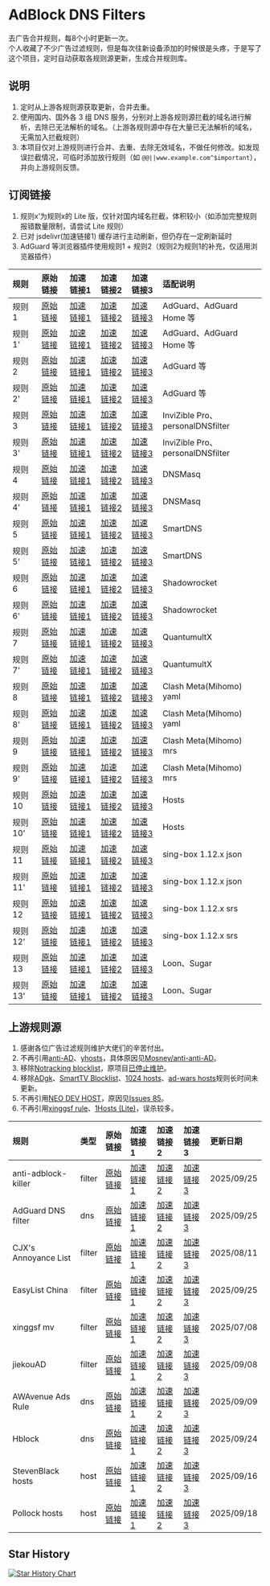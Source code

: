 # AdBlock DNS Filters
去广告合并规则，每8个小时更新一次。  
个人收藏了不少广告过滤规则，但是每次往新设备添加的时候很是头疼，于是写了这个项目，定时自动获取各规则源更新，生成合并规则库。

## 说明
1. 定时从上游各规则源获取更新，合并去重。
2. 使用国内、国外各 3 组 DNS 服务，分别对上游各规则源拦截的域名进行解析，去除已无法解析的域名。（上游各规则源中存在大量已无法解析的域名，无需加入拦截规则）
3. 本项目仅对上游规则进行合并、去重、去除无效域名，不做任何修改。如发现误拦截情况，可临时添加放行规则（如 `@@||www.example.com^$important`），并向上游规则反馈。

## 订阅链接
1. 规则x’为规则x的 Lite 版，仅针对国内域名拦截，体积较小（如添加完整规则报错数量限制，请尝试 Lite 规则）
2. 已对 jsdelivr(加速链接1) 缓存进行主动刷新，但仍存在一定刷新延时
3. AdGuard 等浏览器插件使用规则1 + 规则2（规则2为规则1的补充，仅适用浏览器插件）

| 规则 | 原始链接 | 加速链接1 | 加速链接2 | 加速链接3 | 适配说明 |
|:-|:-|:-|:-|:-|:-|
| 规则1 | [原始链接](https://raw.githubusercontent.com/bubianchuxin012/adblockfilters/main/rules/adblockdns.txt) | [加速链接1](https://gcore.jsdelivr.net/gh/bubianchuxin012/adblockfilters@main/rules/adblockdns.txt) | [加速链接2](https://github.boki.moe/https://raw.githubusercontent.com/bubianchuxin012/adblockfilters/main/rules/adblockdns.txt) | [加速链接3](https://ghfast.top/https://raw.githubusercontent.com/bubianchuxin012/adblockfilters/main/rules/adblockdns.txt) | AdGuard、AdGuard Home 等 |
| 规则1' | [原始链接](https://raw.githubusercontent.com/bubianchuxin012/adblockfilters/main/rules/adblockdnslite.txt) | [加速链接1](https://gcore.jsdelivr.net/gh/bubianchuxin012/adblockfilters@main/rules/adblockdnslite.txt) | [加速链接2](https://github.boki.moe/https://raw.githubusercontent.com/bubianchuxin012/adblockfilters/main/rules/adblockdnslite.txt) | [加速链接3](https://ghfast.top/https://raw.githubusercontent.com/bubianchuxin012/adblockfilters/main/rules/adblockdnslite.txt) | AdGuard、AdGuard Home 等 |
| 规则2 | [原始链接](https://raw.githubusercontent.com/bubianchuxin012/adblockfilters/main/rules/adblockfilters.txt) | [加速链接1](https://gcore.jsdelivr.net/gh/bubianchuxin012/adblockfilters@main/rules/adblockfilters.txt) | [加速链接2](https://github.boki.moe/https://raw.githubusercontent.com/bubianchuxin012/adblockfilters/main/rules/adblockfilters.txt) | [加速链接3](https://ghfast.top/https://raw.githubusercontent.com/bubianchuxin012/adblockfilters/main/rules/adblockfilters.txt) | AdGuard 等 |
| 规则2' | [原始链接](https://raw.githubusercontent.com/bubianchuxin012/adblockfilters/main/rules/adblockfilterslite.txt) | [加速链接1](https://gcore.jsdelivr.net/gh/bubianchuxin012/adblockfilters@main/rules/adblockfilterslite.txt) | [加速链接2](https://github.boki.moe/https://raw.githubusercontent.com/bubianchuxin012/adblockfilters/main/rules/adblockfilterslite.txt) | [加速链接3](https://ghfast.top/https://raw.githubusercontent.com/bubianchuxin012/adblockfilters/main/rules/adblockfilterslite.txt) | AdGuard 等 |
| 规则3 | [原始链接](https://raw.githubusercontent.com/bubianchuxin012/adblockfilters/main/rules/adblockdomain.txt) | [加速链接1](https://gcore.jsdelivr.net/gh/bubianchuxin012/adblockfilters@main/rules/adblockdomain.txt) | [加速链接2](https://github.boki.moe/https://raw.githubusercontent.com/bubianchuxin012/adblockfilters/main/rules/adblockdomain.txt) | [加速链接3](https://ghfast.top/https://raw.githubusercontent.com/bubianchuxin012/adblockfilters/main/rules/adblockdomain.txt) | InviZible Pro、personalDNSfilter |
| 规则3' | [原始链接](https://raw.githubusercontent.com/bubianchuxin012/adblockfilters/main/rules/adblockdomainlite.txt) | [加速链接1](https://gcore.jsdelivr.net/gh/bubianchuxin012/adblockfilters@main/rules/adblockdomainlite.txt) | [加速链接2](https://github.boki.moe/https://raw.githubusercontent.com/bubianchuxin012/adblockfilters/main/rules/adblockdomainlite.txt) | [加速链接3](https://ghfast.top/https://raw.githubusercontent.com/bubianchuxin012/adblockfilters/main/rules/adblockdomainlite.txt) | InviZible Pro、personalDNSfilter |
| 规则4 | [原始链接](https://raw.githubusercontent.com/bubianchuxin012/adblockfilters/main/rules/adblockdnsmasq.txt) | [加速链接1](https://gcore.jsdelivr.net/gh/bubianchuxin012/adblockfilters@main/rules/adblockdnsmasq.txt) | [加速链接2](https://github.boki.moe/https://raw.githubusercontent.com/bubianchuxin012/adblockfilters/main/rules/adblockdnsmasq.txt) | [加速链接3](https://ghfast.top/https://raw.githubusercontent.com/bubianchuxin012/adblockfilters/main/rules/adblockdnsmasq.txt) | DNSMasq |
| 规则4' | [原始链接](https://raw.githubusercontent.com/bubianchuxin012/adblockfilters/main/rules/adblockdnsmasqlite.txt) | [加速链接1](https://gcore.jsdelivr.net/gh/bubianchuxin012/adblockfilters@main/rules/adblockdnsmasqlite.txt) | [加速链接2](https://github.boki.moe/https://raw.githubusercontent.com/bubianchuxin012/adblockfilters/main/rules/adblockdnsmasqlite.txt) | [加速链接3](https://ghfast.top/https://raw.githubusercontent.com/bubianchuxin012/adblockfilters/main/rules/adblockdnsmasqlite.txt) | DNSMasq |
| 规则5 | [原始链接](https://raw.githubusercontent.com/bubianchuxin012/adblockfilters/main/rules/adblocksmartdns.conf) | [加速链接1](https://gcore.jsdelivr.net/gh/bubianchuxin012/adblockfilters@main/rules/adblocksmartdns.conf) | [加速链接2](https://github.boki.moe/https://raw.githubusercontent.com/bubianchuxin012/adblockfilters/main/rules/adblocksmartdns.conf) | [加速链接3](https://ghfast.top/https://raw.githubusercontent.com/bubianchuxin012/adblockfilters/main/rules/adblocksmartdns.conf) | SmartDNS |
| 规则5' | [原始链接](https://raw.githubusercontent.com/bubianchuxin012/adblockfilters/main/rules/adblocksmartdnslite.conf) | [加速链接1](https://gcore.jsdelivr.net/gh/bubianchuxin012/adblockfilters@main/rules/adblocksmartdnslite.conf) | [加速链接2](https://github.boki.moe/https://raw.githubusercontent.com/bubianchuxin012/adblockfilters/main/rules/adblocksmartdnslite.conf) | [加速链接3](https://ghfast.top/https://raw.githubusercontent.com/bubianchuxin012/adblockfilters/main/rules/adblocksmartdnslite.conf) | SmartDNS |
| 规则6 | [原始链接](https://raw.githubusercontent.com/bubianchuxin012/adblockfilters/main/rules/adblockclash.list) | [加速链接1](https://gcore.jsdelivr.net/gh/bubianchuxin012/adblockfilters@main/rules/adblockclash.list) | [加速链接2](https://github.boki.moe/https://raw.githubusercontent.com/bubianchuxin012/adblockfilters/main/rules/adblockclash.list) | [加速链接3](https://ghfast.top/https://raw.githubusercontent.com/bubianchuxin012/adblockfilters/main/rules/adblockclash.list) | Shadowrocket |
| 规则6' | [原始链接](https://raw.githubusercontent.com/bubianchuxin012/adblockfilters/main/rules/adblockclashlite.list) | [加速链接1](https://gcore.jsdelivr.net/gh/bubianchuxin012/adblockfilters@main/rules/adblockclashlite.list) | [加速链接2](https://github.boki.moe/https://raw.githubusercontent.com/bubianchuxin012/adblockfilters/main/rules/adblockclashlite.list) | [加速链接3](https://ghfast.top/https://raw.githubusercontent.com/bubianchuxin012/adblockfilters/main/rules/adblockclashlite.list) | Shadowrocket |
| 规则7 | [原始链接](https://raw.githubusercontent.com/bubianchuxin012/adblockfilters/main/rules/adblockqx.conf) | [加速链接1](https://gcore.jsdelivr.net/gh/bubianchuxin012/adblockfilters@main/rules/adblockqx.conf) | [加速链接2](https://github.boki.moe/https://raw.githubusercontent.com/bubianchuxin012/adblockfilters/main/rules/adblockqx.conf) | [加速链接3](https://ghfast.top/https://raw.githubusercontent.com/bubianchuxin012/adblockfilters/main/rules/adblockqx.conf) | QuantumultX |
| 规则7' | [原始链接](https://raw.githubusercontent.com/bubianchuxin012/adblockfilters/main/rules/adblockqxlite.conf) | [加速链接1](https://gcore.jsdelivr.net/gh/bubianchuxin012/adblockfilters@main/rules/adblockqxlite.conf) | [加速链接2](https://github.boki.moe/https://raw.githubusercontent.com/bubianchuxin012/adblockfilters/main/rules/adblockqxlite.conf) | [加速链接3](https://ghfast.top/https://raw.githubusercontent.com/bubianchuxin012/adblockfilters/main/rules/adblockqxlite.conf) | QuantumultX |
| 规则8 | [原始链接](https://raw.githubusercontent.com/bubianchuxin012/adblockfilters/main/rules/adblockmihomo.yaml) | [加速链接1](https://gcore.jsdelivr.net/gh/bubianchuxin012/adblockfilters@main/rules/adblockmihomo.yaml) | [加速链接2](https://github.boki.moe/https://raw.githubusercontent.com/bubianchuxin012/adblockfilters/main/rules/adblockmihomo.yaml) | [加速链接3](https://ghfast.top/https://raw.githubusercontent.com/bubianchuxin012/adblockfilters/main/rules/adblockmihomo.yaml) | Clash Meta(Mihomo) yaml |
| 规则8' | [原始链接](https://raw.githubusercontent.com/bubianchuxin012/adblockfilters/main/rules/adblockmihomolite.yaml) | [加速链接1](https://gcore.jsdelivr.net/gh/bubianchuxin012/adblockfilters@main/rules/adblockmihomolite.yaml) | [加速链接2](https://github.boki.moe/https://raw.githubusercontent.com/bubianchuxin012/adblockfilters/main/rules/adblockmihomolite.yaml) | [加速链接3](https://ghfast.top/https://raw.githubusercontent.com/bubianchuxin012/adblockfilters/main/rules/adblockmihomolite.yaml) | Clash Meta(Mihomo) yaml |
| 规则9 | [原始链接](https://raw.githubusercontent.com/bubianchuxin012/adblockfilters/main/rules/adblockmihomo.mrs) | [加速链接1](https://gcore.jsdelivr.net/gh/bubianchuxin012/adblockfilters@main/rules/adblockmihomo.mrs) | [加速链接2](https://github.boki.moe/https://raw.githubusercontent.com/bubianchuxin012/adblockfilters/main/rules/adblockmihomo.mrs) | [加速链接3](https://ghfast.top/https://raw.githubusercontent.com/bubianchuxin012/adblockfilters/main/rules/adblockmihomo.mrs) | Clash Meta(Mihomo) mrs |
| 规则9' | [原始链接](https://raw.githubusercontent.com/bubianchuxin012/adblockfilters/main/rules/adblockmihomolite.mrs) | [加速链接1](https://gcore.jsdelivr.net/gh/bubianchuxin012/adblockfilters@main/rules/adblockmihomolite.mrs) | [加速链接2](https://github.boki.moe/https://raw.githubusercontent.com/bubianchuxin012/adblockfilters/main/rules/adblockmihomolite.mrs) | [加速链接3](https://ghfast.top/https://raw.githubusercontent.com/bubianchuxin012/adblockfilters/main/rules/adblockmihomolite.mrs) | Clash Meta(Mihomo) mrs |
| 规则10 | [原始链接](https://raw.githubusercontent.com/bubianchuxin012/adblockfilters/main/rules/adblockhosts.txt) | [加速链接1](https://gcore.jsdelivr.net/gh/bubianchuxin012/adblockfilters@main/rules/adblockhosts.txt) | [加速链接2](https://github.boki.moe/https://raw.githubusercontent.com/bubianchuxin012/adblockfilters/main/rules/adblockhosts.txt) | [加速链接3](https://ghfast.top/https://raw.githubusercontent.com/bubianchuxin012/adblockfilters/main/rules/adblockhosts.txt) | Hosts |
| 规则10' | [原始链接](https://raw.githubusercontent.com/bubianchuxin012/adblockfilters/main/rules/adblockhostslite.txt) | [加速链接1](https://gcore.jsdelivr.net/gh/bubianchuxin012/adblockfilters@main/rules/adblockhostslite.txt) | [加速链接2](https://github.boki.moe/https://raw.githubusercontent.com/bubianchuxin012/adblockfilters/main/rules/adblockhostslite.txt) | [加速链接3](https://ghfast.top/https://raw.githubusercontent.com/bubianchuxin012/adblockfilters/main/rules/adblockhostslite.txt) | Hosts |
| 规则11 | [原始链接](https://raw.githubusercontent.com/bubianchuxin012/adblockfilters/main/rules/adblocksingbox.json) | [加速链接1](https://gcore.jsdelivr.net/gh/bubianchuxin012/adblockfilters@main/rules/adblocksingbox.json) | [加速链接2](https://github.boki.moe/https://raw.githubusercontent.com/bubianchuxin012/adblockfilters/main/rules/adblocksingbox.json) | [加速链接3](https://ghfast.top/https://raw.githubusercontent.com/bubianchuxin012/adblockfilters/main/rules/adblocksingbox.json) | sing-box 1.12.x json |
| 规则11' | [原始链接](https://raw.githubusercontent.com/bubianchuxin012/adblockfilters/main/rules/adblocksingboxlite.json) | [加速链接1](https://gcore.jsdelivr.net/gh/bubianchuxin012/adblockfilters@main/rules/adblocksingboxlite.json) | [加速链接2](https://github.boki.moe/https://raw.githubusercontent.com/bubianchuxin012/adblockfilters/main/rules/adblocksingboxlite.json) | [加速链接3](https://ghfast.top/https://raw.githubusercontent.com/bubianchuxin012/adblockfilters/main/rules/adblocksingboxlite.json) | sing-box 1.12.x json |
| 规则12 | [原始链接](https://raw.githubusercontent.com/bubianchuxin012/adblockfilters/main/rules/adblocksingbox.srs) | [加速链接1](https://gcore.jsdelivr.net/gh/bubianchuxin012/adblockfilters@main/rules/adblocksingbox.srs) | [加速链接2](https://github.boki.moe/https://raw.githubusercontent.com/bubianchuxin012/adblockfilters/main/rules/adblocksingbox.srs) | [加速链接3](https://ghfast.top/https://raw.githubusercontent.com/bubianchuxin012/adblockfilters/main/rules/adblocksingbox.srs) | sing-box 1.12.x srs |
| 规则12' | [原始链接](https://raw.githubusercontent.com/bubianchuxin012/adblockfilters/main/rules/adblocksingboxlite.srs) | [加速链接1](https://gcore.jsdelivr.net/gh/bubianchuxin012/adblockfilters@main/rules/adblocksingboxlite.srs) | [加速链接2](https://github.boki.moe/https://raw.githubusercontent.com/bubianchuxin012/adblockfilters/main/rules/adblocksingboxlite.srs) | [加速链接3](https://ghfast.top/https://raw.githubusercontent.com/bubianchuxin012/adblockfilters/main/rules/adblocksingboxlite.srs) | sing-box 1.12.x srs |
| 规则13 | [原始链接](https://raw.githubusercontent.com/bubianchuxin012/adblockfilters/main/rules/adblockloon.list) | [加速链接1](https://gcore.jsdelivr.net/gh/bubianchuxin012/adblockfilters@main/rules/adblockloon.list) | [加速链接2](https://github.boki.moe/https://raw.githubusercontent.com/bubianchuxin012/adblockfilters/main/rules/adblockloon.list) | [加速链接3](https://ghfast.top/https://raw.githubusercontent.com/bubianchuxin012/adblockfilters/main/rules/adblockloon.list) | Loon、Sugar |
| 规则13' | [原始链接](https://raw.githubusercontent.com/bubianchuxin012/adblockfilters/main/rules/adblockloonlite.list) | [加速链接1](https://gcore.jsdelivr.net/gh/bubianchuxin012/adblockfilters@main/rules/adblockloonlite.list) | [加速链接2](https://github.boki.moe/https://raw.githubusercontent.com/bubianchuxin012/adblockfilters/main/rules/adblockloonlite.list) | [加速链接3](https://ghfast.top/https://raw.githubusercontent.com/bubianchuxin012/adblockfilters/main/rules/adblockloonlite.list) | Loon、Sugar |

## 上游规则源
1. 感谢各位广告过滤规则维护大佬们的辛苦付出。
2. 不再引用[anti-AD](https://anti-ad.net/adguard.txt)、[yhosts](https://raw.githubusercontent.com/VeleSila/yhosts/master/hosts.txt)，具体原因见[Mosney/anti-anti-AD](https://github.com/Mosney/anti-anti-AD)。
3. 移除[Notracking blocklist](https://raw.githubusercontent.com/notracking/hosts-blocklists/master/adblock/adblock.txt)，原项目[已停止维护](https://github.com/notracking/hosts-blocklists/issues/900)。
4. 移除[ADgk](https://raw.githubusercontent.com/banbendalao/ADgk/master/ADgk.txt)、[SmartTV Blocklist](https://raw.githubusercontent.com/Perflyst/PiHoleBlocklist/master/SmartTV-AGH.txt)、[1024 hosts](https://raw.githubusercontent.com/Goooler/1024_hosts/master/hosts)、[ad-wars hosts](https://raw.githubusercontent.com/jdlingyu/ad-wars/master/hosts)规则长时间未更新。
5. 不再引用[NEO DEV HOST](https://github.com/neodevpro/neodevhost/blob/master/lite_adblocker)，原因见[Issues 85](https://github.com/bubianchuxin012/adblockfilters/issues/85)。
6. 不再引用[xinggsf rule](https://raw.githubusercontent.com/xinggsf/Adblock-Plus-Rule/master/rule.txt)、[1Hosts (Lite)](https://raw.githubusercontent.com/badmojr/1Hosts/master/Lite/adblock.txt)，误杀较多。

| 规则 | 类型 | 原始链接 | 加速链接1 | 加速链接2 | 加速链接3 | 更新日期 |
|:-|:-|:-|:-|:-|:-|:-|
| anti-adblock-killer | filter | [原始链接](https://raw.githubusercontent.com/reek/anti-adblock-killer/master/anti-adblock-killer-filters.txt) | [加速链接1](https://gcore.jsdelivr.net/gh/bubianchuxin012/adblockfilters@main/rules/AdGuard_Base_filter.txt) | [加速链接2](https://github.boki.moe/https://raw.githubusercontent.com/bubianchuxin012/adblockfilters/main/rules/AdGuard_Base_filter.txt) | [加速链接3](https://ghfast.top/https://raw.githubusercontent.com/bubianchuxin012/adblockfilters/main/rules/AdGuard_Base_filter.txt) | 2025/09/25 |
| AdGuard DNS filter | dns | [原始链接](https://adguardteam.github.io/AdGuardSDNSFilter/Filters/filter.txt) | [加速链接1](https://gcore.jsdelivr.net/gh/bubianchuxin012/adblockfilters@main/rules/AdGuard_DNS_filter.txt) | [加速链接2](https://github.boki.moe/https://raw.githubusercontent.com/bubianchuxin012/adblockfilters/main/rules/AdGuard_DNS_filter.txt) | [加速链接3](https://ghfast.top/https://raw.githubusercontent.com/bubianchuxin012/adblockfilters/main/rules/AdGuard_DNS_filter.txt) | 2025/09/25 |
| CJX's Annoyance List | filter | [原始链接](https://raw.githubusercontent.com/cjx82630/cjxlist/master/cjx-annoyance.txt) | [加速链接1](https://gcore.jsdelivr.net/gh/bubianchuxin012/adblockfilters@main/rules/CJX's_Annoyance_List.txt) | [加速链接2](https://github.boki.moe/https://raw.githubusercontent.com/bubianchuxin012/adblockfilters/main/rules/CJX's_Annoyance_List.txt) | [加速链接3](https://ghfast.top/https://raw.githubusercontent.com/bubianchuxin012/adblockfilters/main/rules/CJX's_Annoyance_List.txt) | 2025/08/11 |
| EasyList China | filter | [原始链接](https://filters.adtidy.org/ios/filters/224_optimized.txt) | [加速链接1](https://gcore.jsdelivr.net/gh/bubianchuxin012/adblockfilters@main/rules/EasyList_China.txt) | [加速链接2](https://github.boki.moe/https://raw.githubusercontent.com/bubianchuxin012/adblockfilters/main/rules/EasyList_China.txt) | [加速链接3](https://ghfast.top/https://raw.githubusercontent.com/bubianchuxin012/adblockfilters/main/rules/EasyList_China.txt) | 2025/09/25 |
| xinggsf mv | filter | [原始链接](https://raw.githubusercontent.com/xinggsf/Adblock-Plus-Rule/master/mv.txt) | [加速链接1](https://gcore.jsdelivr.net/gh/bubianchuxin012/adblockfilters@main/rules/xinggsf_mv.txt) | [加速链接2](https://github.boki.moe/https://raw.githubusercontent.com/bubianchuxin012/adblockfilters/main/rules/xinggsf_mv.txt) | [加速链接3](https://ghfast.top/https://raw.githubusercontent.com/bubianchuxin012/adblockfilters/main/rules/xinggsf_mv.txt) | 2025/07/08 |
| jiekouAD | filter | [原始链接](https://raw.githubusercontent.com/damengzhu/banad/main/jiekouAD.txt) | [加速链接1](https://gcore.jsdelivr.net/gh/bubianchuxin012/adblockfilters@main/rules/jiekouAD.txt) | [加速链接2](https://github.boki.moe/https://raw.githubusercontent.com/bubianchuxin012/adblockfilters/main/rules/jiekouAD.txt) | [加速链接3](https://ghfast.top/https://raw.githubusercontent.com/bubianchuxin012/adblockfilters/main/rules/jiekouAD.txt) | 2025/09/08 |
| AWAvenue Ads Rule | dns | [原始链接](https://raw.githubusercontent.com/TG-Twilight/AWAvenue-Ads-Rule/main/AWAvenue-Ads-Rule.txt) | [加速链接1](https://gcore.jsdelivr.net/gh/bubianchuxin012/adblockfilters@main/rules/AWAvenue_Ads_Rule.txt) | [加速链接2](https://github.boki.moe/https://raw.githubusercontent.com/bubianchuxin012/adblockfilters/main/rules/AWAvenue_Ads_Rule.txt) | [加速链接3](https://ghfast.top/https://raw.githubusercontent.com/bubianchuxin012/adblockfilters/main/rules/AWAvenue_Ads_Rule.txt) | 2025/09/09 |
| Hblock | dns | [原始链接](https://hblock.molinero.dev/hosts_adblock.txt) | [加速链接1](https://gcore.jsdelivr.net/gh/bubianchuxin012/adblockfilters@main/rules/Hblock.txt) | [加速链接2](https://github.boki.moe/https://raw.githubusercontent.com/bubianchuxin012/adblockfilters/main/rules/Hblock.txt) | [加速链接3](https://ghfast.top/https://raw.githubusercontent.com/bubianchuxin012/adblockfilters/main/rules/Hblock.txt) | 2025/09/24 |
| StevenBlack hosts | host | [原始链接](https://raw.githubusercontent.com/StevenBlack/hosts/master/hosts) | [加速链接1](https://gcore.jsdelivr.net/gh/bubianchuxin012/adblockfilters@main/rules/StevenBlack_hosts.txt) | [加速链接2](https://github.boki.moe/https://raw.githubusercontent.com/bubianchuxin012/adblockfilters/main/rules/StevenBlack_hosts.txt) | [加速链接3](https://ghfast.top/https://raw.githubusercontent.com/bubianchuxin012/adblockfilters/main/rules/StevenBlack_hosts.txt) | 2025/09/16 |
| Pollock hosts | host | [原始链接](https://someonewhocares.org/hosts/hosts) | [加速链接1](https://gcore.jsdelivr.net/gh/bubianchuxin012/adblockfilters@main/rules/Pollock_hosts.txt) | [加速链接2](https://github.boki.moe/https://raw.githubusercontent.com/bubianchuxin012/adblockfilters/main/rules/Pollock_hosts.txt) | [加速链接3](https://ghfast.top/https://raw.githubusercontent.com/bubianchuxin012/adblockfilters/main/rules/Pollock_hosts.txt) | 2025/09/18 |

## Star History
[![Star History Chart](https://api.star-history.com/svg?repos=217heidai/adblockfilters&type=Date)](https://star-history.com/#217heidai/adblockfilters&Date)
